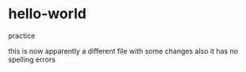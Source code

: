 # hello-world
practice

this is now apparently a different file with some changes
also it has no spelling errors
